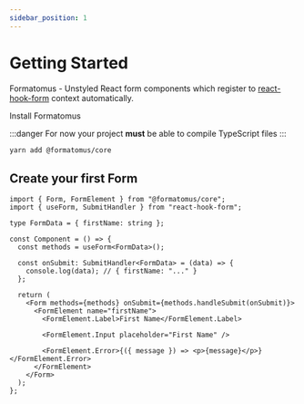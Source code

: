 ```yaml
---
sidebar_position: 1
---
```


# Getting Started

Formatomus - Unstyled React form components which register to [react-hook-form](https://react-hook-form.com/) context automatically.

Install Formatomus

:::danger
For now your project **must** be able to compile TypeScript files
:::

  ```bash
yarn add @formatomus/core
```

## Create your first Form

```tsx
import { Form, FormElement } from "@formatomus/core";
import { useForm, SubmitHandler } from "react-hook-form";

type FormData = { firstName: string };

const Component = () => {
  const methods = useForm<FormData>();
  
  const onSubmit: SubmitHandler<FormData> = (data) => {
    console.log(data); // { firstName: "..." }
  };
  
  return (
    <Form methods={methods} onSubmit={methods.handleSubmit(onSubmit)}>
      <FormElement name="firstName">
        <FormElement.Label>First Name</FormElement.Label>

        <FormElement.Input placeholder="First Name" />

        <FormElement.Error>{({ message }) => <p>{message}</p>}</FormElement.Error>
      </FormElement>
    </Form>
  );
};
```
